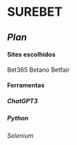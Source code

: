 # SUREBET

## *Plan*

#### Sites escolhidos
Bet365
Betano
Betfair

#### Ferramentas
##### ChatGPT3
##### Python
###### Selenium  